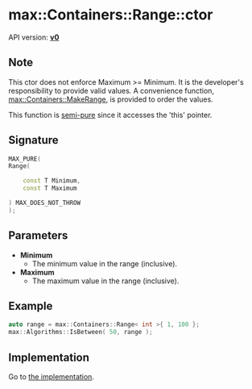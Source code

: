 # max::Containers::Range::ctor

API version: [**v0**](../../../Docs/v0.md)

## Note

This ctor does not enforce Maximum >= Minimum. It is the developer's responsibility to provide valid values.
A convenience function, [max::Containers::MakeRange](MakeRange.md), is provided to order the values.

This function is [semi-pure](../Compiling/MAX_SEMI_PURE.md) since it accesses the 'this' pointer.

## Signature

```c++
MAX_PURE(
Range(

	const T Minimum,
	const T Maximum

) MAX_DOES_NOT_THROW
);
```

## Parameters

* **Minimum**
    * The minimum value in the range (inclusive).
* **Maximum**
	* The maximum value in the range (inclusive).

## Example

```c++
auto range = max::Containers::Range< int >{ 1, 100 };
max::Algorithms::IsBetween( 50, range );
```

## Implementation

Go to [the implementation](Range.inl#L16).
